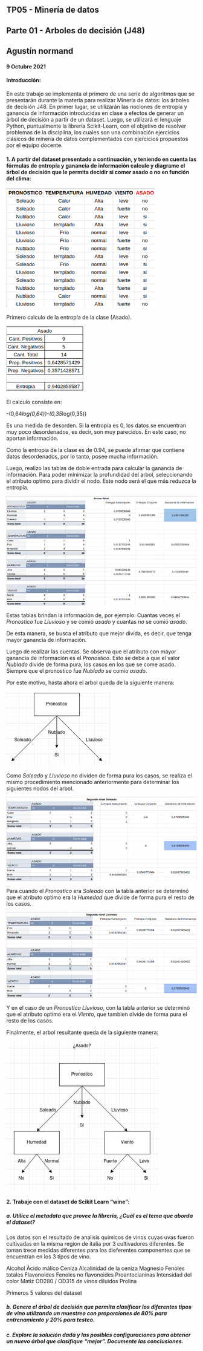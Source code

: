 ## TP05 - Minería de datos
## Parte 01 - Arboles de decisión (J48)
## Agustín normand
#### 9 Octubre 2021

#### Introducción:

En este trabajo se implementa el primero de una serie de algoritmos que se presentarán durante la materia para realizar Minería de datos: los árboles de decisión J48. 
En  primer  lugar,  se  utilizarán  las  nociones  de  entropía  y  ganancia  de  información introducidas en clase a efectos de generar un árbol de decisión a partir de un dataset. 
Luego,  se  utilizará  el  lenguaje  Python,  puntualmente  la  librería  Scikit-Learn,  con  el objetivo  de resolver problemas  de la  disciplina, los cuales son una combinación ejercicios clásicos de minería de datos complementados con ejercicios propuestos por el equipo docente.

#### 1. A  partir  del  dataset  presentado  a  continuación,  y  teniendo  en  cuenta  las fórmulas de entropía y ganancia de información calcule y diagrame el árbol de decisión que le permita decidir si comer asado o no en función del clima: 

![tabla](https://raw.githubusercontent.com/AgustinNormand/bases-de-datos-masivas/main/TP05/parte_1/imagenes/ejercicio_1/tabla_ejercicio_1.png)

Primero calculo de la entropía de la clase (Asado).

![entropia_asado](https://raw.githubusercontent.com/AgustinNormand/bases-de-datos-masivas/main/TP05/parte_1/imagenes/ejercicio_1/entropia_asado.png)

El calculo consiste en:

-(0,64*log(0,64))-(0,35*log(0,35))

Es una medida de desorden. Si la entropia es 0, los datos se encuentran muy poco desordenados, es decir, son muy parecidos. En este caso, no aportan información.

Como la entropia de la clase es de 0.94, se puede afirmar que contiene datos desordenados, por lo tanto, posee mucha información.


Luego, realizo las tablas de doble entrada para calcular la ganancia de información. Para poder minimizar la profundidad del arbol, seleccionando el atributo optimo para dividir el nodo.
Este nodo será el que más reduzca la entropía.

![tablas_primer_nivel](https://raw.githubusercontent.com/AgustinNormand/bases-de-datos-masivas/main/TP05/parte_1/imagenes/ejercicio_1/tablas_primer_nivel.png)

Estas tablas brindan la información de, por ejemplo: Cuantas veces el *Pronostico* fue *Lluvioso* y se comió *asado* y cuantas *no* se comió *asado*.

De esta manera, se busca el atributo que mejor divida, es decir, que tenga mayor ganancia de información.

Luego de realizar las cuentas. Se observa que el atributo con mayor ganancia de información es el *Pronostico*. Esto se debe a que el valor *Nublado* divide de forma pura, los casos en los que se come asado.
Siempre que el pronostico fue *Nublado* se comio *asado*.

Por este motivo, hasta ahora el arbol queda de la siguiente manera:

![arbol_primer_iteracion](https://raw.githubusercontent.com/AgustinNormand/bases-de-datos-masivas/main/TP05/parte_1/imagenes/ejercicio_1/arbol_primer_iteracion.png)

Como *Soleado* y *Lluvioso* no dividen de forma pura los casos, se realiza el mismo procedimiento mencionado anteriormente para determinar los siguientes nodos del arbol.

![tablas_segundo_nivel_soleado](https://raw.githubusercontent.com/AgustinNormand/bases-de-datos-masivas/main/TP05/parte_1/imagenes/ejercicio_1/tablas_segundo_nivel_soleado.png)

Para cuando el *Pronostico* era *Soleado* con la tabla anterior se determinó que el atributo optimo era la *Humedad* que divide de forma pura el resto de los casos.

![tablas_segundo_nivel_lluvioso](https://raw.githubusercontent.com/AgustinNormand/bases-de-datos-masivas/main/TP05/parte_1/imagenes/ejercicio_1/tablas_segundo_nivel_lluvioso.png)

Y en el caso de un *Pronostico* *Lluvioso*, con la tabla anterior se determinó que el atributo optimo era el *Viento*, que tambien divide de forma pura el resto de los casos.

Finalmente, el arbol resultante queda de la siguiente manera:

![arbol_resultante](https://raw.githubusercontent.com/AgustinNormand/bases-de-datos-masivas/main/TP05/parte_1/imagenes/ejercicio_1/arbol_resultante.png)


#### 2. Trabaje con el dataset de Scikit Learn “wine”: 

##### a. Utilice  el  metadata  que  provee  la  librería,  ¿Cuál  es  el  tema  que aborda el dataset?

Los datos son el resultado de analisis quimicos de vinos cuyas uvas fueron cultivadas en la misma region de italia por 3 cultivadores diferentes.
Se toman trece medidas diferentes para los dieferentes componentes que se encuentran en los 3 tipos de vino.

Alcohol
Ácido málico
Ceniza
Alcalinidad de la ceniza
Magnesio
Fenoles totales
Flavonoides
Fenoles no flavonoides
Proantocianinas
Intensidad del color
Matiz
OD280 / OD315 de vinos diluidos
Prolina 

Primeros 5 valores del dataset



##### b. Genere el árbol de decisión que permita clasificar los diferentes tipos de vino utilizando un muestreo con proporciones de 80% para entrenamiento y 20% para testeo. 

##### c. Explore la solución dada y las posibles  configuraciones para obtener un nuevo árbol que clasifique “mejor”. Documente las conclusiones. 